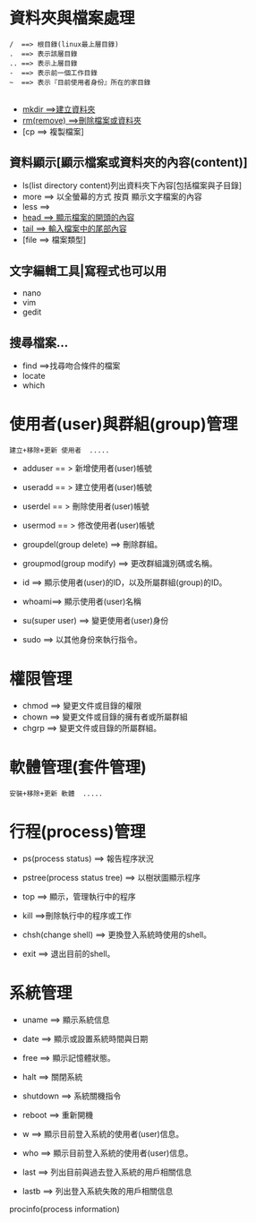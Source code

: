 #
```



```

# 資料夾與檔案處理
```
/  ==> 根目錄(linux最上層目錄)
.  ==> 表示該層目錄
.. ==> 表示上層目錄
-  ==> 表示前一個工作目錄
~  ==> 表示『目前使用者身份』所在的家目錄
```
## 
- [mkdir ==>建立資料夾]()
- [rm(remove) ==>刪除檔案或資料夾]()
- [cp ==> 複製檔案]

## 資料顯示[顯示檔案或資料夾的內容(content)]

- ls(list directory content)列出資料夾下內容[包括檔案與子目錄]
- more ==> 以全螢幕的方式 按頁 顯示文字檔案的內容
- less ==>
- [head ==> 顯示檔案的開頭的內容]()
- [tail ==> 輸入檔案中的尾部內容]()
- [file ==> 檔案類型]


## 文字編輯工具|寫程式也可以用
- nano
- vim
- gedit

## 搜尋檔案...
- find ==>找尋吻合條件的檔案
- locate
- which

# 使用者(user)與群組(group)管理
```
建立+移除+更新 使用者  .....
```
- adduser == > 新增使用者(user)帳號

- useradd == > 建立使用者(user)帳號
- userdel == > 刪除使用者(user)帳號
- usermod == > 修改使用者(user)帳號


- groupdel(group delete) ==> 刪除群組。
- groupmod(group modify) ==> 更改群組識別碼或名稱。


- id ==> 顯示使用者(user)的ID，以及所屬群組(group)的ID。
- whoami==> 顯示使用者(user)名稱


- su(super user) ==> 變更使用者(user)身份
- sudo ==> 以其他身份來執行指令。


# 權限管理

- chmod ==> 變更文件或目錄的權限
- chown ==> 變更文件或目錄的擁有者或所屬群組
- chgrp ==> 變更文件或目錄的所屬群組。


# 軟體管理(套件管理)
```
安裝+移除+更新 軟體  .....
```

# 行程(process)管理

- ps(process status) ==> 報告程序狀況
- pstree(process status tree) ==> 以樹狀圖顯示程序
- top  ==> 顯示，管理執行中的程序

- kill ==>刪除執行中的程序或工作

- chsh(change shell) ==> 更換登入系統時使用的shell。
- exit ==> 退出目前的shell。



# 系統管理

- uname ==> 顯示系統信息

- date ==> 顯示或設置系統時間與日期

- free ==> 顯示記憶體狀態。

- halt ==> 關閉系統
- shutdown ==> 系統關機指令
- reboot ==> 重新開機



- w   ==> 顯示目前登入系統的使用者(user)信息。
- who ==> 顯示目前登入系統的使用者(user)信息。

- last ==> 列出目前與過去登入系統的用戶相關信息
- lastb ==> 列出登入系統失敗的用戶相關信息

procinfo(process information)




